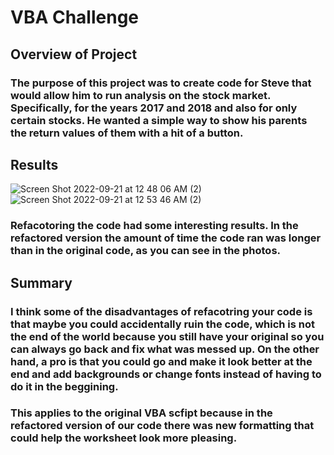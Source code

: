 # VBA Challenge

## Overview of Project 
### The purpose of this project was to create code for Steve that would allow him to run analysis on the stock market. Specifically, for the years 2017 and 2018 and also for only certain stocks. He wanted a simple way to show his parents the return values of them with a hit of a button. 

## Results
![Screen Shot 2022-09-21 at 12 48 06 AM (2)](https://user-images.githubusercontent.com/112435014/191417355-f93cd7cb-e87e-4292-af17-8fb2f99ab4b0.png)
![Screen Shot 2022-09-21 at 12 53 46 AM (2)](https://user-images.githubusercontent.com/112435014/191417366-ffad7bfb-e831-4ca5-82c6-1cebba7a0e37.png)
### Refacotoring the code had some interesting results. In the refactored version the amount of time the code ran was longer than in the original code, as you can see in the photos. 

## Summary
### I think some of the disadvantages of refacotring your code is that maybe you could accidentally ruin the code, which is not the end of the world because you still have your original so you can always go back and fix what was messed up. On the other hand, a pro is that you could go and make it look better at the end and add backgrounds or change fonts instead of having to do it in the beggining. 
### This applies to the original VBA scfipt because in the refactored version of our code there was new formatting that could help the worksheet look more pleasing.
